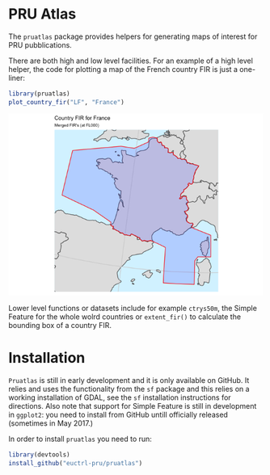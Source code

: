 
<!-- README.md is generated from README.Rmd. Please edit that file -->
PRU Atlas
=========

The `pruatlas` package provides helpers for generating maps of interest for PRU pubblications.

There are both high and low level facilities. For an example of a high level helper, the code for plotting a map of the French country FIR is just a one-liner:

``` r
library(pruatlas)
plot_country_fir("LF", "France")
```

![](README-lf-fir-1.png)

Lower level functions or datasets include for example `ctrys50m`, the Simple Feature for the whole wolrd countries or `extent_fir()` to calculate the bounding box of a country FIR.

Installation
============

`Pruatlas` is still in early development and it is only available on GitHub. It relies and uses the functionality from the `sf` package and this relies on a working installation of GDAL, see the `sf` installation instructions for directions. Also note that support for Simple Feature is still in development in `ggplot2`: you need to install from GitHub untill officially released (sometimes in May 2017.)

In order to install `pruatlas` you need to run:

``` r
library(devtools)
install_github("euctrl-pru/pruatlas")
```
